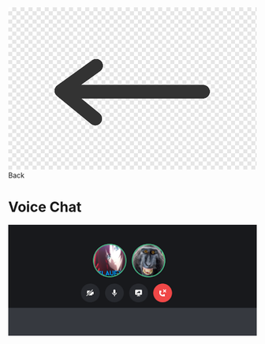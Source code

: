 <link href="../styles.css" rel="stylesheet">  

<div>
<a href="eventhub">
<img src="../imgs/backarrow.png" alt="Back" class="backarrow">
</a>
</div>
<div class="map"> Back </div>  


# Voice Chat    

![Voice Chat](../imgs/voicechatimage.png "Some discord vc")  
